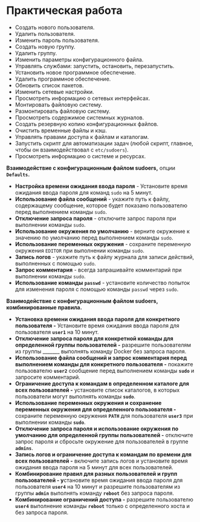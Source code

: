 # Практическая работа

- Создать нового пользователя.
- Удалить пользователя.
- Изменить пароль пользователя.
- Создать новую группу.
- Удалить группу.
- Изменить параметры конфигурационного файла.
- Управлять службами: запустить, остановить, перезапустить.
- Установить новое программное обеспечение.
- Удалить программное обеспечение.
- Обновить список пакетов.
- Изменить сетевые настройки.
- Просмотреть информацию о сетевых интерфейсах.
- Монтировать файловую систему.
- Размонтировать файловую систему.
- Просмотреть содержимое системных журналов.
- Создать резервную копию конфигурационных файлов.
- Очистить временные файлы и кэш.
- Управлять правами доступа к файлам и каталогам.
- Запустить скрипт для автоматизации задач (любой скрипт, главное, чтобы он взаимодействовал с `etc/sudoers`).
- Просмотреть информацию о системе и ресурсах.

**Взаимодействие c конфигурационным файлом sudoers,** опции **`Defaults`.**

- **Настройка времени ожидания ввода пароля** - Установите время ожидания ввода пароля для команд `sudo` на 5 минут.
- **Использование файла сообщений** - укажите путь к файлу, содержащему сообщение, которое будет показано пользователю перед выполнением команды `sudo`.
- **Отключение запроса пароля** - отключите запрос пароля при выполнении команды `sudo`.
- **Использование окружения по умолчанию** - верните окружение к значению по умолчанию перед выполнением команды `sudo`.
- **Использование переменных окружения** - сохраните переменную окружения `EDITOR` при выполнении команды `sudo`.
- **Запись логов** - укажите путь к файлу журнала для записи действий, выполненных с помощью `sudo`.
- **Запрос комментария** - всегда запрашивайте комментарий при выполнении команды `sudo`.
- **Использование команды** **`passwd`** - установите количество попыток для изменения пароля с помощью команды `passwd` через `sudo`.

**Взаимодействие c конфигурационным файлом sudoers, комбинированные правила.**

- **Установка времени ожидания ввода пароля для конкретного пользователя -** Установите время ожидания ввода пароля для пользователя **`user1`** на 10 минут.
- **Отключение запроса пароля для конкретной команды для определенной группы пользователей -** разрешите пользователям из группы _______ выполнять команду Docker без запроса пароля.
- **Использование файла сообщений и запрос комментария перед выполнением команды для конкретного пользователя -** покажите пользователю **`user2`** сообщение перед выполнением команды **`sudo`** и запросите комментарий.
- **Ограничение доступа к командам в определенном каталоге для всех пользователей -** установите список каталогов, в которых пользователи могут выполнять команды **`sudo`**.
- **Использование переменных окружения и сохранение переменных окружения для определенного пользователя -** сохраните переменную окружения **`PATH`** для пользователя **`user3`** при выполнении команды **`sudo`**.
- **Отключение запроса пароля и использование окружения по умолчанию для определенной группы пользователей -** отключите запрос пароля и сбросьте окружение для пользователей в группе **`admins`**.
- **Запись логов и ограничение доступа к командам по времени для всех пользователей -** включите запись логов и установите время ожидания ввода пароля на 5 минут для всех пользователей.
- **Комбинирование правил для разных пользователей и групп пользователей - у**становите время ожидания ввода пароля для пользователя **`user4`** на 10 минут и разрешите пользователям из группы **`admin`** выполнять команду **`reboot`** без запроса пароля.
- **Комбинирование ограничений доступа -** разрешите пользователю **`user4`** выполнение команды **`reboot`** только с определенного хоста и без запроса пароля.

